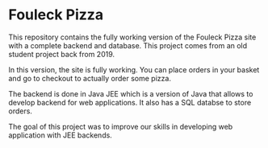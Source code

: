 # Fouleck Pizza

This repository contains the fully working version of the Fouleck Pizza site with a complete backend and database. This project comes from an old student project back from 2019.

In this version, the site is fully working. You can place orders in your basket and go to checkout to actually order some pizza.

The backend is done in Java JEE which is a version of Java that allows to develop backend for web applications. It also has a SQL databse to store orders.

The goal of this project was to improve our skills in developing web application with JEE backends.